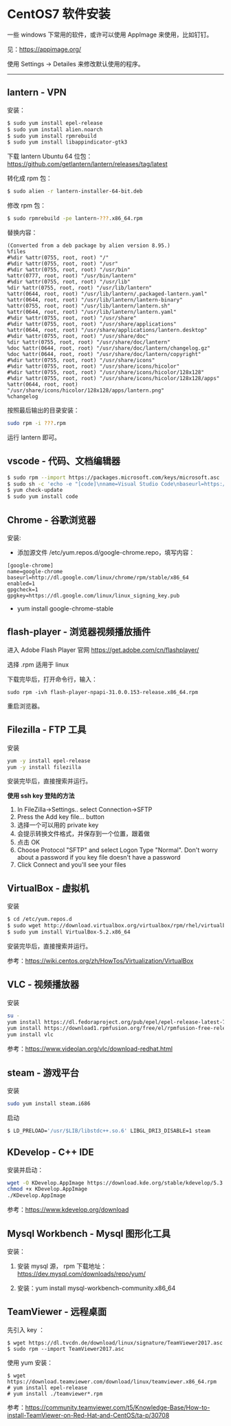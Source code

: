 # CentOS7 软件安装

一些 windows 下常用的软件，或许可以使用 AppImage 来使用，比如钉钉。

见：https://appimage.org/

使用 Settings -> Detailes 来修改默认使用的程序。

---

## lantern - VPN

安装：

```bash
$ sudo yum install epel-release
$ sudo yum install alien.noarch
$ sudo yum install rpmrebuild
$ sudo yum install libappindicator-gtk3
```

下载 lantern Ubuntu 64 位包：https://github.com/getlantern/lantern/releases/tag/latest

转化成 rpm 包：

```bash
$ sudo alien -r lantern-installer-64-bit.deb
```

修改 rpm 包：

```bash
$ sudo rpmrebuild -pe lantern-???.x86_64.rpm
```

替换内容：

```
(Converted from a deb package by alien version 8.95.)
%files
#%dir %attr(0755, root, root) "/"
#%dir %attr(0755, root, root) "/usr"
#%dir %attr(0755, root, root) "/usr/bin"
%attr(0777, root, root) "/usr/bin/lantern"
#%dir %attr(0755, root, root) "/usr/lib"
%dir %attr(0755, root, root) "/usr/lib/lantern"
%attr(0644, root, root) "/usr/lib/lantern/.packaged-lantern.yaml"
%attr(0644, root, root) "/usr/lib/lantern/lantern-binary"
%attr(0755, root, root) "/usr/lib/lantern/lantern.sh"
%attr(0644, root, root) "/usr/lib/lantern/lantern.yaml"
#%dir %attr(0755, root, root) "/usr/share"
#%dir %attr(0755, root, root) "/usr/share/applications"
%attr(0644, root, root) "/usr/share/applications/lantern.desktop"
#%dir %attr(0755, root, root) "/usr/share/doc"
%dir %attr(0755, root, root) "/usr/share/doc/lantern"
%doc %attr(0644, root, root) "/usr/share/doc/lantern/changelog.gz"
%doc %attr(0644, root, root) "/usr/share/doc/lantern/copyright"
#%dir %attr(0755, root, root) "/usr/share/icons"
#%dir %attr(0755, root, root) "/usr/share/icons/hicolor"
#%dir %attr(0755, root, root) "/usr/share/icons/hicolor/128x128"
#%dir %attr(0755, root, root) "/usr/share/icons/hicolor/128x128/apps"
%attr(0644, root, root) "/usr/share/icons/hicolor/128x128/apps/lantern.png"
%changelog
```

按照最后输出的目录安装：

```bash
sudo rpm -i ???.rpm
```

运行 lantern 即可。

## vscode - 代码、文档编辑器

```bash
$ sudo rpm --import https://packages.microsoft.com/keys/microsoft.asc
$ sudo sh -c 'echo -e "[code]\nname=Visual Studio Code\nbaseurl=https://packages.microsoft.com/yumrepos/vscode\nenabled=1\ngpgcheck=1\ngpgkey=https://packages.microsoft.com/keys/microsoft.asc" > /etc/yum.repos.d/vscode.repo'
$ yum check-update
$ sudo yum install code
```

## Chrome - 谷歌浏览器

安装:

- 添加源文件 /etc/yum.repos.d/google-chrome.repo，填写内容：

```
[google-chrome]
name=google-chrome
baseurl=http://dl.google.com/linux/chrome/rpm/stable/x86_64
enabled=1
gpgcheck=1
gpgkey=https://dl.google.com/linux/linux_signing_key.pub
```

- yum install google-chrome-stable

## flash-player - 浏览器视频播放插件

进入 Adobe Flash Player 官网 https://get.adobe.com/cn/flashplayer/

选择 .rpm 适用于 linux

下载完毕后，打开命令行，输入：

```shell
sudo rpm -ivh flash-player-npapi-31.0.0.153-release.x86_64.rpm
```

重启浏览器。

## Filezilla - FTP 工具

安装

```bash
yum -y install epel-release
yum -y install filezilla
```

安装完毕后，直接搜索并运行。

**使用 ssh key 登陆的方法**

1. In FileZilla->Settings.. select Connection->SFTP
2. Press the Add key file... button
3. 选择一个可以用的 private key
4. 会提示转换文件格式，并保存到一个位置，跟着做
5. 点击 OK
6. Choose Protocol "SFTP" and select Logon Type "Normal". Don't worry about a password if you key file doesn't have a password
7. Click Connect and you'll see your files

## VirtualBox - 虚拟机

安装

```bash
$ cd /etc/yum.repos.d
$ sudo wget http://download.virtualbox.org/virtualbox/rpm/rhel/virtualbox.repo
$ sudo yum install VirtualBox-5.2.x86_64
```

安装完毕后，直接搜索并运行。

参考：https://wiki.centos.org/zh/HowTos/Virtualization/VirtualBox

## VLC - 视频播放器

安装

```bash
su -
yum install https://dl.fedoraproject.org/pub/epel/epel-release-latest-7.noarch.rpm
yum install https://download1.rpmfusion.org/free/el/rpmfusion-free-release-7.noarch.rpm
yum install vlc
```

参考：https://www.videolan.org/vlc/download-redhat.html

## steam - 游戏平台

安装

```bash
sudo yum install steam.i686
```

启动

```bash
$ LD_PRELOAD='/usr/$LIB/libstdc++.so.6' LIBGL_DRI3_DISABLE=1 steam
```

## KDevelop - C++ IDE

安装并启动：

```bash
wget -O KDevelop.AppImage https://download.kde.org/stable/kdevelop/5.3.0/bin/linux/KDevelop-5.3.0-x86_64.AppImage
chmod +x KDevelop.AppImage
./KDevelop.AppImage
```

参考：https://www.kdevelop.org/download

## Mysql Workbench - Mysql 图形化工具

安装：

1. 安装 mysql 源， rpm 下载地址：https://dev.mysql.com/downloads/repo/yum/

2. 安装：yum install mysql-workbench-community.x86_64

## TeamViewer - 远程桌面

先引入 key ：

```
$ wget https://dl.tvcdn.de/download/linux/signature/TeamViewer2017.asc
$ sudo rpm --import TeamViewer2017.asc
```

使用 yum 安装：

```
$ wget https://download.teamviewer.com/download/linux/teamviewer.x86_64.rpm
# yum install epel-release
# yum install ./teamviewer*.rpm
```

参考：https://community.teamviewer.com/t5/Knowledge-Base/How-to-install-TeamViewer-on-Red-Hat-and-CentOS/ta-p/30708